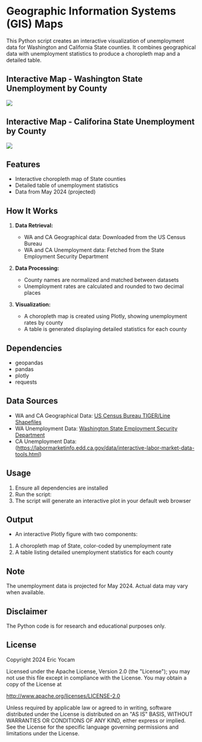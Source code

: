 # Geographic Information Systems (GIS) Maps

This Python script creates an interactive visualization of unemployment data for Washington and California State counties. It combines geographical data with unemployment statistics to produce a choropleth map and a detailed table.

## Interactive Map - Washington State Unemployment by County
![](https://github.com/ericyoc/WA_unemploy_interactive_poc/blob/main/wa_state_unemploy_interactive_map.jpg)


## Interactive Map - Califorina State Unemployment by County
![](https://github.com/ericyoc/WA_unemploy_interactive_poc/blob/main/ca_state_unemploy_interactive_map.jpg)

## Features

- Interactive choropleth map of State counties
- Detailed table of unemployment statistics
- Data from May 2024 (projected)

## How It Works

1. **Data Retrieval:**
   - WA and CA Geographical data: Downloaded from the US Census Bureau
   - WA and CA Unemployment data: Fetched from the State Employment Security Department

2. **Data Processing:**
   - County names are normalized and matched between datasets
   - Unemployment rates are calculated and rounded to two decimal places

3. **Visualization:**
   - A choropleth map is created using Plotly, showing unemployment rates by county
   - A table is generated displaying detailed statistics for each county

## Dependencies

- geopandas
- pandas
- plotly
- requests

## Data Sources

- WA and CA Geographical Data: [US Census Bureau TIGER/Line Shapefiles](https://www2.census.gov/geo/tiger/TIGER2023/COUNTY/tl_2023_us_county.zip)
- WA Unemployment Data: [Washington State Employment Security Department](https://media.esd.wa.gov/esdwa/Default/ESDWAGOV/labor-market-info/Libraries/Regional-reports/LAUS/Unemployment%20Statistics%20by%20County%20-%20May%202024.xlsx)
- CA Unemployment Data: (https://labormarketinfo.edd.ca.gov/data/interactive-labor-market-data-tools.html)

## Usage

1. Ensure all dependencies are installed
2. Run the script:
3. The script will generate an interactive plot in your default web browser

## Output

- An interactive Plotly figure with two components:
1. A choropleth map of State, color-coded by unemployment rate
2. A table listing detailed unemployment statistics for each county

## Note

The unemployment data is projected for May 2024. Actual data may vary when available.

## Disclaimer

The Python code is for research and educational purposes only.

## License
Copyright 2024 Eric Yocam

Licensed under the Apache License, Version 2.0 (the "License"); you may not use this file except in compliance with the License. You may obtain a copy of the License at

http://www.apache.org/licenses/LICENSE-2.0

Unless required by applicable law or agreed to in writing, software distributed under the License is distributed on an "AS IS" BASIS, WITHOUT WARRANTIES OR CONDITIONS OF ANY KIND, either express or implied. See the License for the specific language governing permissions and limitations under the License.

